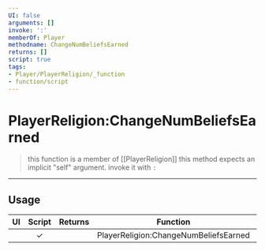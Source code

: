 ```yaml
---
UI: false
arguments: []
invoke: ':'
memberOf: Player
methodname: ChangeNumBeliefsEarned
returns: []
script: true
tags:
- Player/PlayerReligion/_function
- function/script
---
```

# PlayerReligion:ChangeNumBeliefsEarned
> this function is a member of [[PlayerReligion]]
> this method expects an implicit "self" argument. invoke it with `:`
-----
## Usage
|  UI | Script | Returns | Function | Arguments |
|:---:|:------:|-------:|:--------:|:---------|
| |✓||PlayerReligion:ChangeNumBeliefsEarned||
